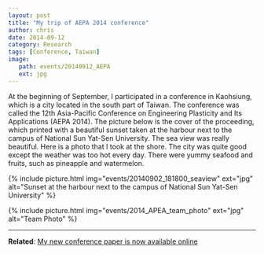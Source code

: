 ```yaml
---
layout: post
title: "My trip of AEPA 2014 conference"
author: chris
date: 2014-09-12
category: Research
tags: [Conference, Taiwan]
image: 
   path: events/20140912_AEPA
   ext: jpg
---
```


At the beginning of September, I participated in a conference in Kaohsiung, which is a city located in the south part of Taiwan. The conference was called the 12th Asia-Pacific Conference on Engineering Plasticity and Its Applications (AEPA 2014). The picture below is the cover of the proceeding, which printed with a beautiful sunset taken at the harbour next to the campus of National Sun Yat-Sen University. The sea view was really beautiful. Here is a photo that I took at the shore. The city was quite good except the weather was too hot every day. There were yummy seafood and fruits, such as pineapple and watermelon.

<!--more-->

{% include picture.html img="events/20140902_181800_seaview" ext="jpg" alt="Sunset at the harbour next to the campus of National Sun Yat-Sen University" %}

{% include picture.html img="events/2014_APEA_team_photo" ext="jpg" alt="Team Photo" %}

* * *

**Related**: [My new conference paper is now available online](/blog/2014/08/22/My-new-conference-paper-is-now-available-online)